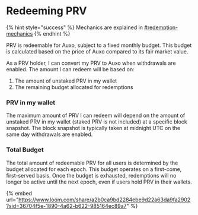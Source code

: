 # Redeeming PRV

{% hint style="success" %}
Mechanics are explained in [#redemption-mechanics](./#redemption-mechanics "mention")
{% endhint %}

PRV is redeemable for Auxo, subject to a fixed monthly budget. This budget is calculated based on the price of Auxo compared to its fair market value.

As a PRV holder, I can convert my PRV to Auxo when withdrawals are enabled. The amount I can redeem will be based on:

1. The amount of unstaked PRV in my wallet
2. The remaining budget allocated for redemptions

### PRV in my wallet

The maximum amount of PRV I can redeem will depend on the amount of unstaked PRV in my wallet (staked PRV is not included) at a specific block snapshot. The block snapshot is typically taken at midnight UTC on the same day withdrawals are enabled.

### Total Budget

The total amount of redeemable PRV for all users is determined by the budget allocated for each epoch. This budget operates on a first-come, first-served basis. Once the budget is exhausted, redemptions will no longer be active until the next epoch, even if users hold PRV in their wallets.

{% embed url="https://www.loom.com/share/a2b0ca9bd2284ebe9d22a63da9fa2902?sid=36704f5e-1890-4a62-b622-985164ec89a7" %}
